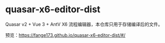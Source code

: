 # quasar-x6-editor-dist
Quasar v2 + Vue 3 + AntV X6 流程编辑器，本仓库只用于存储编译后的文件。

预览：https://fange173.github.io/quasar-x6-editor-dist/#/
